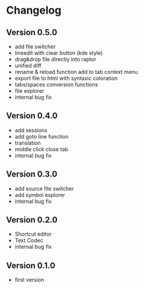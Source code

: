 # Changelog #

## Version 0.5.0 ##

  * add file switcher
  * lineedit with clear button (kde style)
  * drag&drop file directly into raptor
  * unified diff
  * rename & reload function add to tab context menu
  * export file to html with syntaxic coloration
  * tabs/spaces conversion functions
  * file explorer
  * internal bug fix

## Version 0.4.0 ##

  * add sessions
  * add goto line function
  * translation
  * middle click close tab
  * internal bug fix

## Version 0.3.0 ##

  * add source file switcher
  * add symbol explorer
  * internal bug fix

## Version 0.2.0 ##

  * Shortcut editor
  * Text Codec
  * internal bug fix

## Version 0.1.0 ##

  * first version